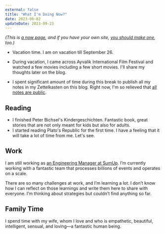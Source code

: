 ```yaml
---
external: false
title: "What I'm Doing Now?"
date: 2023-06-02
updateDate: 2023-09-23
---
```



_(This is [a now page](https://nownownow.com/about?ref=candost.blog), and if you have your own site, [you should make one](https://nownownow.com/about?ref=candost.blog), too.)_

- Vacation time. I am on vacation till September 26.

- During vacation, I came across Ayvalik International Film Festival and watched a few movies including a few short movies. I'll share my thoughts later on the blog.

- I spent significant amount of time during this break to publish all my notes in my Zettelkasten on this blog. Right now, I'm so relieved that [all notes are public](/notes/).


## Reading

- I finished Peter Bichsel's Kindergeschichten. Fantastic book, great stories that are not only meant for kids but also for adults.
- I started reading Plato's Republic for the first time. I have a feeling that it will take a lot of time from me. Let's see.

## Work

I am still working as [an Engineering Manager at SumUp](/joining-sumup). I’m currently working with a fantastic team that processes billions of events and operates on a scale.

There are so many challenges at work, and I’m learning a lot. I don’t know how I can reflect on those learnings and write them here to share with everyone. I’m thinking about strategies but couldn’t find anything so far.

## Family Time

I spend time with my wife, whom I love and who is empathetic, beautiful, intelligent, sensual, and loving—a fantastic human being.
